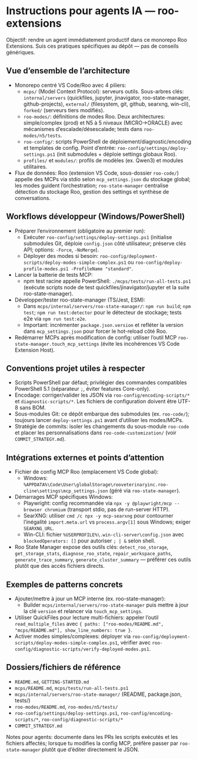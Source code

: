 # Instructions pour agents IA — roo-extensions

Objectif: rendre un agent immédiatement productif dans ce monorepo Roo Extensions. Suis ces pratiques spécifiques au dépôt — pas de conseils génériques.

## Vue d’ensemble de l’architecture
- Monorepo centré VS Code/Roo avec 4 piliers:
  - `mcps/` (Model Context Protocol): serveurs outils. Sous-arbres clés: `internal/servers` (quickfiles, jupyter, jinavigator, roo-state-manager, github-projects), `external/` (filesystem, git, github, searxng, win-cli), `forked/` (serveurs tiers modifiés).
  - `roo-modes/`: définitions de modes Roo. Deux architectures: simple/complex (prod) et N5 à 5 niveaux (MICRO→ORACLE) avec mécanismes d’escalade/désescalade; tests dans `roo-modes/n5/tests`.
  - `roo-config/`: scripts PowerShell de déploiement/diagnostic/encoding et templates de config. Point d’entrée: `roo-config/settings/deploy-settings.ps1` (init submodules + déploie settings globaux Roo).
  - `profiles/` et `modules/`: profils de modèles (ex. Qwen3) et modules utilitaires.
- Flux de données: Roo (extension VS Code, sous-dossier `roo-code/`) appelle des MCPs via stdio selon `mcp_settings.json` du stockage global; les modes guident l’orchestration; `roo-state-manager` centralise détection du stockage Roo, gestion des settings et synthèse de conversations.

## Workflows développeur (Windows/PowerShell)
- Préparer l’environnement (obligatoire au premier run):
  - Exécuter `roo-config/settings/deploy-settings.ps1` (initialise submodules Git, déploie `config.json` côté utilisateur; préserve clés API; options: `-Force`, `-NoMerge`).
  - Déployer des modes si besoin: `roo-config/deployment-scripts/deploy-modes-simple-complex.ps1` ou `roo-config/deploy-profile-modes.ps1 -ProfileName "standard"`.
- Lancer la batterie de tests MCP:
  - npm test racine appelle PowerShell: `./mcps/tests/run-all-tests.ps1` (exécute scripts node de test quickfiles/jinavigator/jupyter et la suite roo-state-manager).
- Développer/tester roo-state-manager (TS/Jest, ESM):
  - Dans `mcps/internal/servers/roo-state-manager/`: `npm run build`; `npm test`; `npm run test:detector` pour le détecteur de stockage; tests e2e via `npm run test:e2e`.
  - Important: incrémenter `package.json.version` et refléter la version dans `mcp_settings.json` pour forcer le hot-reload côté Roo.
- Redémarrer MCPs après modification de config: utiliser l’outil MCP `roo-state-manager.touch_mcp_settings` (évite les incohérences VS Code Extension Host).

## Conventions projet utiles à respecter
- Scripts PowerShell par défaut; privilégier des commandes compatibles PowerShell 5.1 (séparateur `;`, éviter features Core-only).
- Encodage: corriger/valider les JSON via `roo-config/encoding-scripts/*` et `diagnostic-scripts/*`. Les fichiers de configuration doivent être UTF-8 sans BOM.
- Sous-modules Git: ce dépôt embarque des submodules (ex. `roo-code/`); toujours lancer `deploy-settings.ps1` avant d’utiliser les modes/MCPs.
- Stratégie de commits: isoler les changements du sous-module `roo-code` et placer les personnalisations dans `roo-code-customization/` (voir `COMMIT_STRATEGY.md`).

## Intégrations externes et points d’attention
- Fichier de config MCP Roo (emplacement VS Code global):
  - Windows: `%APPDATA%\Code\User\globalStorage\rooveterinaryinc.roo-cline\settings\mcp_settings.json` (géré via `roo-state-manager`).
- Démarrages MCP spécifiques Windows:
  - Playwright: config recommandée via `npx -y @playwright/mcp --browser chromium` (transport stdio, pas de run-server HTTP).
  - SearXNG: utiliser `cmd /c npx -y mcp-searxng` pour contourner l’inégalité `import.meta.url` vs `process.argv[1]` sous Windows; exiger `SEARXNG_URL`.
  - Win-CLI: fichier `%USERPROFILE%\.win-cli-server\config.json` avec `blockedOperators: []` pour autoriser `; | &` selon shell.
- Roo State Manager expose des outils clés: `detect_roo_storage`, `get_storage_stats`, `diagnose_roo_state`, `repair_workspace_paths`, `generate_trace_summary`, `generate_cluster_summary` — préférer ces outils plutôt que des accès fichiers directs.

## Exemples de patterns concrets
- Ajouter/mettre à jour un MCP interne (ex. roo-state-manager):
  - Builder `mcps/internal/servers/roo-state-manager` puis mettre à jour la clé `version` et relancer via `touch_mcp_settings`.
- Utiliser QuickFiles pour lecture multi-fichiers: appeler l’outil `read_multiple_files` avec `{ paths: ["roo-modes/README.md", "mcps/README.md"], show_line_numbers: true }`.
- Activer modes simples/complexes: déployer via `roo-config/deployment-scripts/deploy-modes-simple-complex.ps1`, vérifier avec `roo-config/diagnostic-scripts/verify-deployed-modes.ps1`.

## Dossiers/fichiers de référence
- `README.md`, `GETTING-STARTED.md`
- `mcps/README.md`, `mcps/tests/run-all-tests.ps1`
- `mcps/internal/servers/roo-state-manager/` (README, package.json, tests/)
- `roo-modes/README.md`, `roo-modes/n5/tests/`
- `roo-config/settings/deploy-settings.ps1`, `roo-config/encoding-scripts/*`, `roo-config/diagnostic-scripts/*`
- `COMMIT_STRATEGY.md`

Notes pour agents: documente dans les PRs les scripts exécutés et les fichiers affectés; lorsque tu modifies la config MCP, préfère passer par `roo-state-manager` plutôt que d’éditer directement le JSON.
